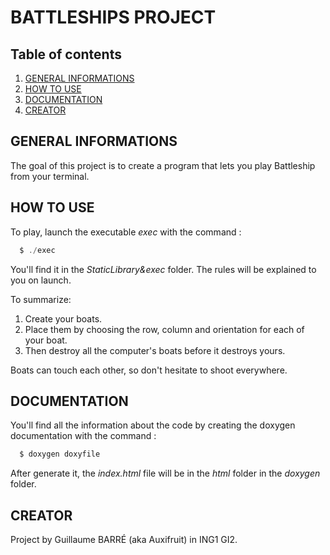 # BATTLESHIPS PROJECT

## Table of contents
1. [GENERAL INFORMATIONS](#-general-informations)
2. [HOW TO USE](#how-to-use)
3. [DOCUMENTATION](#documentation)
4. [CREATOR](#creator)

## GENERAL INFORMATIONS

The goal of this project is to create a program that lets you play Battleship from your terminal.

## HOW TO USE

To play, launch the executable *exec* with the command :
```c
  $ ./exec
```
You'll find it in the *StaticLibrary&exec* folder. The rules will be explained to you on launch.
 
To summarize:
1. Create your boats.
2. Place them by choosing the row, column and orientation for each of your boat.
3. Then destroy all the computer's boats before it destroys yours.

Boats can touch each other, so don't hesitate to shoot everywhere.

## DOCUMENTATION

You'll find all the information about the code by creating the doxygen documentation with the command :
```c
  $ doxygen doxyfile
```
After generate it, the *index.html* file will be in the *html* folder in the *doxygen* folder.

## CREATOR

Project by Guillaume BARRÉ (aka Auxifruit) in ING1 GI2.
